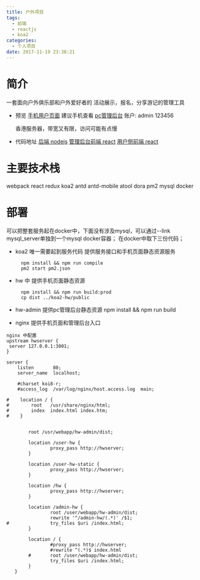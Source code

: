 ```yaml
---
title: 户外项目
tags:
  - 前端
  - reactjs
  - koa2
categories:
  - 个人项目
date: 2017-11-19 23:38:21
---
```


# 简介
一套面向户外俱乐部和户外爱好者的 活动展示，报名，分享游记的管理工具

- 预览
[手机用户页面](http://hw.suleyan.com/user-hw) 建议手机查看
[pc管理后台](http://hw.suleyan.com/) 账户: admin 123456

	香港服务器，带宽又有限，访问可能有点慢

- 代码地址
[后端 nodejs](git@github.com:sfm-rc/koa2-hw.git)
[管理后台前端 react](git@github.com:sfm-rc/hw-admin.git)
[用户侧前端 react](git@github.com:sfm-rc/hw.git)

# 主要技术栈
webpack
react
redux
koa2
antd
antd-mobile
atool
dora
pm2
mysql
docker


# 部署
可以把整套服务起在docker中，下面没有涉及mysql，可以通过--link mysql_server单独到一个mysql docker容器；
在docker中取下三份代码；

- koa2 唯一需要起到服务代码
提供服务接口和手机页面静态资源服务
		
        npm install && npm run compile	
        pm2 start pm2.json

- hw 中
提供手机页面静态资源
		
        npm install && npm run build:prod	
        cp dist ../koa2-hw/public
       
- hw-admin
提供pc管理后台静态资源
		npm install && npm run build
        
- nginx
提供手机页面和管理后台入口

```
nginx 中配置
upstream hwserver {
 server 127.0.0.1:3001;
}

server {
    listen       80;
    server_name  localhost;

    #charset koi8-r;
    #access_log  /var/log/nginx/host.access.log  main;

#    location / {
#        root   /usr/share/nginx/html;
#        index  index.html index.htm;
#    }


        root /usr/webapp/hw-admin/dist;

        location /user-hw {
                proxy_pass http://hwserver;
        }

        location /user-hw-static {
                proxy_pass http://hwserver;
        }

        location /hw {
                proxy_pass http://hwserver;
        }

        location /admin-hw {
                root /user/webapp/hw-admin/dist;
                rewrite '^/admin-hw/(.*)' /$1;
#               try_files $uri /index.html;
        }

        location / {
                #proxy_pass http://hwserver;
                #rewrite ^(.*)$ index.html
        #       root /user/webapp/hw-admin/dist;
                try_files $uri /index.html;
        }
   }

```


